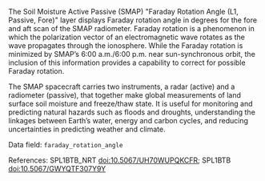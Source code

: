 The Soil Moisture Active Passive (SMAP) "Faraday Rotation Angle (L1, Passive, Fore)" layer displays Faraday rotation angle in degrees for the fore and aft scan of the SMAP radiometer. Faraday rotation is a phenomenon in which the polarization vector of an electromagnetic wave rotates as the wave propagates through the ionosphere. While the Faraday rotation is minimized by SMAP’s 6:00 a.m./6:00 p.m. near sun-synchronous orbit, the inclusion of this information provides a capability to correct for possible Faraday rotation.

The SMAP spacecraft carries two instruments, a radar (active) and a radiometer (passive), that together make global measurements of land surface soil moisture and freeze/thaw state. It is useful for monitoring and predicting natural hazards such as floods and droughts, understanding the linkages between Earth’s water, energy and carbon cycles, and reducing uncertainties in predicting weather and climate.

Data field: `faraday_rotation_angle`

References: SPL1BTB_NRT [doi:10.5067/UH70WUPQKCFR](https://doi.org/10.5067/UH70WUPQKCFR); SPL1BTB [doi:10.5067/GWYQTF307Y9Y](https://doi.org/10.5067/GWYQTF307Y9Y)